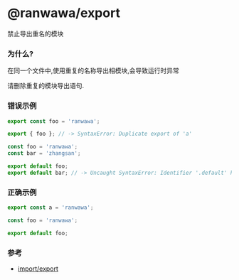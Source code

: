 # @ranwawa/export

禁止导出重名的模块

### 为什么?

在同一个文件中,使用重复的名称导出相模块,会导致运行时异常

请删除重复的模块导出语句.

### 错误示例

```js
export const foo = 'ranwawa';

export { foo }; // -> SyntaxError: Duplicate export of 'a'
```

```js
const foo = 'ranwawa';
const bar = 'zhangsan';

export default foo;
export default bar; // -> Uncaught SyntaxError: Identifier '.default' has already been declared
```

### 正确示例

```js
export const a = 'ranwawa';
```

```js
const foo = 'ranwawa';

export default foo;
```

### 参考

- [import/export](https://github.com/benmosher/eslint-plugin-import/blob/master/docs/rules/export.md)
